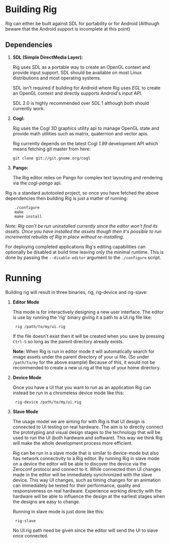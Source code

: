 Building Rig
==

Rig can either be built against SDL for portability or for Android
(Although beware that the Android support is incomplete at this point)


Dependencies
--

1. **SDL (Simple DirectMedia Layer):**

   Rig uses SDL as a portable way to create an OpenGL context and
   provide input support. SDL should be available on most Linux
   distributions and most operating systems.

   SDL isn't required if building for Android where Rig uses *EGL* to
   create an OpenGL context and directly supports Android's input API.

   SDL 2.0 is highly recommended over SDL 1 although both should
   currently work.

2. **Cogl:**

    Rig uses the Cogl 3D graphics utility api to manage OpenGL state
    and provide math utilities such as matrix, quaternion and vector
    apis.

    Rig currently depends on the latest Cogl *1.99* development API
    which means fetching git master from here:

    `git clone git://git.gnome.org/cogl`

3. **Pango:**

    The Rig editor relies on Pango for complex text layouting and
    rendering via the *cogl-pango* api.


Rig is a standard autotooled project, so once you have fetched the
above dependencies then building Rig is just a matter of running:

        ./configure
        make
        make install

*Note: Rig can't be run uninstalled currently since the editor won't
find its assets. Once you have installed the assets though then it's
possible to run incremental rebuilds of Rig in place without
re-installing.*

For deploying completed applications Rig's editing capabilities can
optionally be disabled at build time leaving only the minimal runtime.
This is done by passing the `--disable-editor` argument to the
`./configure` script.

Running
==

Building rig will result in three binaries, rig, rig-device and rig-slave:

1. **Editor Mode**

    This mode is for interactively designing a new user interface.
    The editor is use by running the 'rig' binary giving it a path
    to a UI.rig file like:

        rig /path/to/my/ui.rig

    If the file doesn't exist then it will be created when you
    save by pressing `Ctrl-S` so long as the parent directory already
    exists.

    **Note:** When Rig is run in editor mode it will automatically
    search for image assets under the parent directory of your ui
    file. (So under `/path/to/my` for the above example) Because of
    this, it would not be recommended to create a new ui.rig at the
    top of your home directory.

2. **Device Mode**

    Once you have a UI that you want to run as an application Rig can
    instead be run in a chromeless device mode like this:

        rig-device /path/to/my/ui.rig
        
3. **Slave Mode**

    The usage model we are aiming for with Rig is that UI design is
    connected to UI testing on real hardware. The aim is to directly
    connect the prototyping and visual design stages to the technology
    that will be used to run the UI (both hardware and software). This
    way we think Rig will make the whole development process more
    efficient.
    
    Rig can be run in a slave mode that is similar to device-mode but
    also has network connectivity to a Rig editor. By running Rig in
    slave mode on a device the editor will be able to discover the
    device via the Zeroconf protocol and connect to it. While connected
    then UI changes made in the editor will be immediately synchronized
    with the slave device. This way UI changes, such as timing changes
    for an animation can immediately be tested for their performance,
    quality and responsiveness on real hardware. Experience working
    directly with the hardware will be able to influence the design
    at the earliest stages when the designs are easy to change.
    
    Running in slave mode is just done like this:
    
        rig-slave
        
    No UI.rig path need be given since the editor will send the UI to
    slave once connected.
